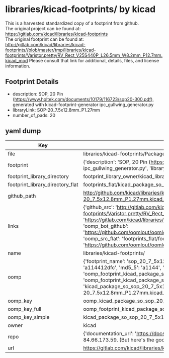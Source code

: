 # libraries/kicad-footprints/ by kicad  
This is a harvested standardized copy of a footprint from github.  
The original project can be found at:  
https://gitlab.com/kicad/libraries/kicad-footprints  
The original footprint can be found at:
http://gitlab.com/kicad/libraries/kicad-footprints//blob/master/tmp/libraries/kicad-footprints/Varistor.pretty/RV_Rect_V25S440P_L26.5mm_W8.2mm_P12.7mm.kicad_mod
Please consult that link for additional, details, files, and license information.  
## Footprint Details
* description: SOP, 20 Pin (https://www.holtek.com/documents/10179/116723/sop20-300.pdf), generated with kicad-footprint-generator ipc_gullwing_generator.py  
* libraryLink: SOP-20_7.5x12.8mm_P1.27mm  
* number_of_pads: 20  
## yaml dump  
| Key | Value |  
| --- | --- |  
| file | libraries/kicad-footprints/Package_SO.pretty/SOP-20_7.5x12.8mm_P1.27mm.kicad_mod |  
| footprint | {'description': 'SOP, 20 Pin (https://www.holtek.com/documents/10179/116723/sop20-300.pdf), generated with kicad-footprint-generator ipc_gullwing_generator.py', 'libraryLink': 'SOP-20_7.5x12.8mm_P1.27mm', 'number_of_pads': 20} |  
| footprint_library_directory | footprint_library_owner/kicad_libraries/kicad-footprints/ |  
| footprint_library_directory_flat | footprints_flat/kicad_package_so_sop_20_7_5x12_8mm_p1_27mm/working |  
| github_path | http://github.com/kicad/libraries/kicad-footprints//blob/master/tmp/libraries/kicad-footprints/Package_SO.pretty/SOP-20_7.5x12.8mm_P1.27mm.kicad_mod |  
| links | {'github_src': 'http://gitlab.com/kicad/libraries/kicad-footprints//blob/master/tmp/libraries/kicad-footprints/Varistor.pretty/RV_Rect_V25S440P_L26.5mm_W8.2mm_P12.7mm.kicad_mod', 'github_src_repo': 'https://gitlab.com/kicad/libraries/kicad-footprints', 'oomp_bot': 'footprints/kicad_package_so_sop_20_7_5x12_8mm_p1_27mm/working', 'oomp_bot_github': 'https://github.com/oomlout/oomlout_oomp_footprint_bot/tree/main/footprints/kicad_package_so_sop_20_7_5x12_8mm_p1_27mm/working', 'oomp_src_flat': 'footprints_flat/footprints_flat/kicad_package_so_sop_20_7_5x12_8mm_p1_27mm/working', 'oomp_src_flat_github': 'https://github.com/oomlout/oomlout_oomp_footprint_src/tree/main/footprints_flat/kicad_package_so_sop_20_7_5x12_8mm_p1_27mm/working'} |  
| name | libraries/kicad-footprints/ |  
| oomp | {'footprint_name': 'sop_20_7_5x12_8mm_p1_27mm', 'library_name': 'package_so', 'md5': 'a114412dfc01fbf7c3fa1bfe27fd8dd2', 'md5_10': 'a114412dfc', 'md5_5': 'a1144', 'md5_6': 'a11441', 'oomp_key': 'oomp_kicad_package_so_sop_20_7_5x12_8mm_p1_27mm', 'oomp_key_extra': 'oomp_footprint_kicad_package_so_sop_20_7_5x12_8mm_p1_27mm', 'oomp_key_full': 'oomp_footprint_kicad_package_so_sop_20_7_5x12_8mm_p1_27mm_a11441', 'oomp_key_simple': 'kicad_package_so_sop_20_7_5x12_8mm_p1_27mm', 'original_filename': 'libraries/kicad-footprints/Package_SO.pretty/SOP-20_7.5x12.8mm_P1.27mm.kicad_mod', 'owner_name': 'kicad'} |  
| oomp_key | oomp_kicad_package_so_sop_20_7_5x12_8mm_p1_27mm |  
| oomp_key_full | oomp_footprint_kicad_package_so_sop_20_7_5x12_8mm_p1_27mm |  
| oomp_key_simple | kicad_package_so_sop_20_7_5x12_8mm_p1_27mm |  
| owner | kicad |  
| repo | {'documentation_url': 'https://docs.github.com/rest/overview/resources-in-the-rest-api#rate-limiting', 'message': "API rate limit exceeded for 84.66.173.59. (But here's the good news: Authenticated requests get a higher rate limit. Check out the documentation for more details.)"} |  
| url | https://gitlab.com/kicad/libraries/kicad-footprints |  

